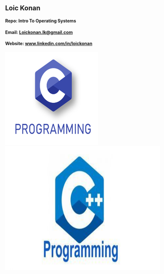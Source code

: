 ## Loic Konan

#### Repo: Intro To Operating Systems

#### Email: Loickonan.lk@gmail.com

#### Website: www.linkedin.com/in/loickonan

<img src="pic2.png" width="300" height= "300"> <img src="pic.jpg" width="500" height= "400">